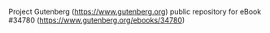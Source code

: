 Project Gutenberg (https://www.gutenberg.org) public repository for eBook #34780 (https://www.gutenberg.org/ebooks/34780)
